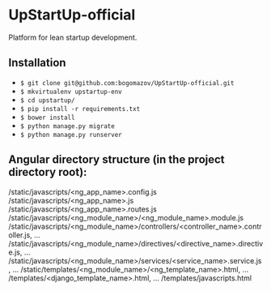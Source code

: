 # UpStartUp-official
Platform for lean startup development.

## Installation

* `$ git clone git@github.com:bogomazov/UpStartUp-official.git`
* `$ mkvirtualenv upstartup-env`
* `$ cd upstartup/`
* `$ pip install -r requirements.txt`
* `$ bower install`
* `$ python manage.py migrate`
* `$ python manage.py runserver`

## Angular directory structure (in the project directory root):

/static/javascripts/<ng_app_name>.config.js
/static/javascripts/<ng_app_name>.js
/static/javascripts/<ng_app_name>.routes.js
/static/javascripts/<ng_module_name>/<ng_module_name>.module.js
/static/javascripts/<ng_module_name>/controllers/<controller_name>.controller.js, …
/static/javascripts/<ng_module_name>/directives/<directive_name>.directive.js, …
/static/javascripts/<ng_module_name>/services/<service_name>.service.js, …
/static/templates/<ng_module_name>/<ng_template_name>.html, …
/templates/<django_template_name>.html, …
/templates/javascripts.html

